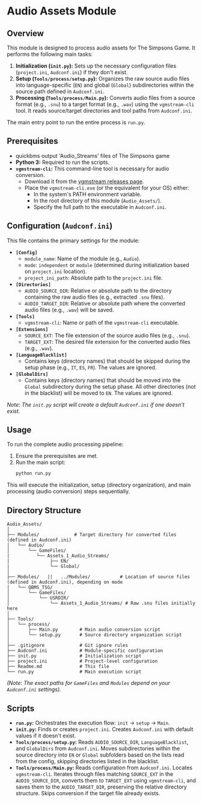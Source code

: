# Audio Assets Module

## Overview

This module is designed to process audio assets for The Simpsons Game. It performs the following main tasks:

1.  **Initialization (`init.py`):** Sets up the necessary configuration files (`project.ini`, `Audconf.ini`) if they don't exist.
2.  **Setup (`Tools/process/setup.py`):** Organizes the raw source audio files into language-specific (`EN`) and global (`Global`) subdirectories within the source path defined in `Audconf.ini`.
3.  **Processing (`Tools/process/Main.py`):** Converts audio files from a source format (e.g., `.snu`) to a target format (e.g., `.wav`) using the `vgmstream-cli` tool. It reads source/target directories and tool paths from `Audconf.ini`.

The main entry point to run the entire process is `run.py`.

## Prerequisites

*   quickbms output 'Audio_Streams' files of The Simpsons game
*   **Python 3:** Required to run the scripts.
*   **`vgmstream-cli`:** This command-line tool is necessary for audio conversion.
    *   Download it from the [vgmstream releases page](https://github.com/vgmstream/vgmstream/releases).
    *   Place the `vgmstream-cli.exe` (or the equivalent for your OS) either:
        *   In the system's PATH environment variable.
        *   In the root directory of this module (`Audio_Assets/`).
        *   Specify the full path to the executable in `Audconf.ini`.

## Configuration (`Audconf.ini`)

This file contains the primary settings for the module:

*   **`[Config]`**
    *   `module_name`: Name of the module (e.g., `Audio`).
    *   `mode`: `independent` or `module` (determined during initialization based on `project.ini` location).
    *   `project_ini_path`: Absolute path to the `project.ini` file.
*   **`[Directories]`**
    *   `AUDIO_SOURCE_DIR`: Relative or absolute path to the directory containing the raw audio files (e.g., extracted `.snu` files).
    *   `AUDIO_TARGET_DIR`: Relative or absolute path where the converted audio files (e.g., `.wav`) will be saved.
*   **`[Tools]`**
    *   `vgmstream-cli`: Name or path of the `vgmstream-cli` executable.
*   **`[Extensions]`**
    *   `SOURCE_EXT`: The file extension of the source audio files (e.g., `.snu`).
    *   `TARGET_EXT`: The desired file extension for the converted audio files (e.g., `.wav`).
*   **`[LanguageBlacklist]`**
    *   Contains keys (directory names) that should be skipped during the setup phase (e.g., `IT`, `ES`, `FR`). The values are ignored.
*   **`[GlobalDirs]`**
    *   Contains keys (directory names) that should be moved into the `Global` subdirectory during the setup phase. All other directories (not in the blacklist) will be moved to `EN`. The values are ignored.

*Note: The `init.py` script will create a default `Audconf.ini` if one doesn't exist.*

## Usage

To run the complete audio processing pipeline:

1.  Ensure the prerequisites are met.
2.  Run the main script:
    ```bash
    python run.py
    ```

This will execute the initialization, setup (directory organization), and main processing (audio conversion) steps sequentially.

## Directory Structure

```
Audio_Assets/
│
├── Modules/             # Target directory for converted files (defined in Audconf.ini)
│   └── Audio/
│       └── GameFiles/
|		   └── Assets_1_Audio_Streams/
|		        ├── EN/
|		        └── Global/
│
├── Modules/   ||   ../Modules/           # Location of source files (defined in Audconf.ini), depending on mode
│   └── QBMS_TSG/
│       └── GameFiles/
│           └── USRDIR/
│               └── Assets_1_Audio_Streams/ # Raw .snu files initially here
│
├── Tools/
│   └── process/
│       ├── Main.py        # Main audio conversion script
│       └── setup.py       # Source directory organization script
│
├── .gitignore             # Git ignore rules
├── Audconf.ini            # Module-specific configuration
├── init.py                # Initialization script
├── project.ini            # Project-level configuration
├── Readme.md              # This file
└── run.py                 # Main execution script
```

*(Note: The exact paths for `GameFiles` and `Modules` depend on your `Audconf.ini` settings).*

## Scripts

*   **`run.py`:** Orchestrates the execution flow: `init` -> `setup` -> `Main`.
*   **`init.py`:** Finds or creates `project.ini`. Creates `Audconf.ini` with default values if it doesn't exist.
*   **`Tools/process/setup.py`:** Reads `AUDIO_SOURCE_DIR`, `LanguageBlacklist`, and `GlobalDirs` from `Audconf.ini`. Moves subdirectories within the source directory into `EN` or `Global` subfolders based on the lists read from the config, skipping directories listed in the blacklist.
*   **`Tools/process/Main.py`:** Reads configuration from `Audconf.ini`. Locates `vgmstream-cli`. Iterates through files matching `SOURCE_EXT` in the `AUDIO_SOURCE_DIR`, converts them to `TARGET_EXT` using `vgmstream-cli`, and saves them to the `AUDIO_TARGET_DIR`, preserving the relative directory structure. Skips conversion if the target file already exists.
